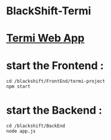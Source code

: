# BlackShift-Termi

# [Termi Web App](http://dir.y2022.kinneret.cc:7024/)


# start the Frontend :

   
    cd /blackshift/FrontEnd/termi-project
    npm start
  
# start the Backend :
    
    cd /blackshift/BackEnd
    node app.js
